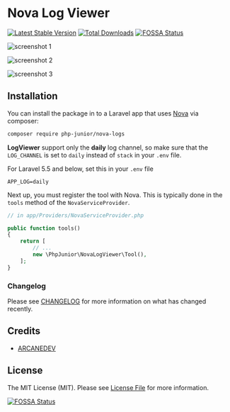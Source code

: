 # Nova Log Viewer

[![Latest Stable Version](https://poser.pugx.org/php-junior/nova-logs/v/stable)](https://packagist.org/packages/php-junior/nova-logs)
[![Total Downloads](https://poser.pugx.org/php-junior/nova-logs/downloads)](https://packagist.org/packages/php-junior/nova-logs)
[![FOSSA Status](https://app.fossa.io/api/projects/git%2Bgithub.com%2FPHPJunior%2Fnova-logs.svg?type=shield)](https://app.fossa.io/projects/git%2Bgithub.com%2FPHPJunior%2Fnova-logs?ref=badge_shield)

![screenshot 1](1.png)

![screenshot 2](2.png)

![screenshot 3](3.png)

## Installation

You can install the package in to a Laravel app that uses [Nova](https://nova.laravel.com) via composer:

```bash
composer require php-junior/nova-logs
```

**LogViewer** support only the **daily** log channel, so make sure that the `LOG_CHANNEL` is set to `daily` instead of `stack` in your `.env` file.

For Laravel 5.5 and below, set this in your `.env` file

`
APP_LOG=daily
`

Next up, you must register the tool with Nova. This is typically done in the `tools` method of the `NovaServiceProvider`.

```php
// in app/Providers/NovaServiceProvider.php

public function tools()
{
    return [
        // ...
        new \PhpJunior\NovaLogViewer\Tool(),
    ];
}
```

### Changelog

Please see [CHANGELOG](CHANGELOG.md) for more information on what has changed recently.

## Credits

- [ARCANEDEV](https://github.com/ARCANEDEV/LogViewer)

## License

The MIT License (MIT). Please see [License File](LICENSE.md) for more information.


[![FOSSA Status](https://app.fossa.io/api/projects/git%2Bgithub.com%2FPHPJunior%2Fnova-logs.svg?type=large)](https://app.fossa.io/projects/git%2Bgithub.com%2FPHPJunior%2Fnova-logs?ref=badge_large)